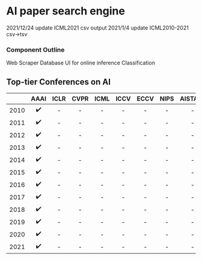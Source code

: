 # AI paper search engine
2021/12/24 update ICML2021 csv output 
2021/1/4 update ICML2010-2021 csv->tsv

### Component Outline
Web Scraper
Database
UI for online inference
Classification

## Top-tier Conferences on AI 
|      | AAAI | ICLR | CVPR | ICML | ICCV | ECCV | NIPS | AISTATS | NAACL | EMNLP | ACL | COLT | ICRA | AAMAS | KDD | WWW | SIGIR |
|:----:| :---: |:----:|:----:| :---: | :---: | :---: | :---: | :---: | :---: | :---: | :---: | :---: | :---: | :---: | :---: | :---: | :---: |
| 2010 |  :heavy_check_mark:    |  -   | -   | -   | -   | -   | -   | -   | -   | -   | -   | -   | -   | -   | -   | -   | -   |
| 2011 |  :heavy_check_mark:    |  -   | -   | -   | -   | -   | -   | -   | -   | -   | -   | -   | -   | -   | -   | -   | -   |
| 2012 |  :heavy_check_mark:    |  -   | -   | -   | -   | -   | -   | -   | -   | -   | -   | -   | -   | -   | -   | -   | -   |
| 2013 |  :heavy_check_mark:    |  -   | -   | -   | -   | -   | -   | -   | -   | -   | -   | -   | -   | -   | -   | -   | -   |
| 2014 |  :heavy_check_mark:    |  -   | -   | -   | -   | -   | -   | -   | -   | -   | -   | -   | -   | -   | -   | -   | -   |
| 2015 |  :heavy_check_mark:    |  -   | -   | -   | -   | -   | -   | -   | -   | -   | -   | -   | -   | -   | -   | -   | -   |
| 2016 |  :heavy_check_mark:    |  -   | -   | -   | -   | -   | -   | -   | -   | -   | -   | -   | -   | -   | -   | -   | -   |
| 2017 |  :heavy_check_mark:    |  -   | -   | -   | -   | -   | -   | -   | -   | -   | -   | -   | -   | -   | -   | -   | -   |
| 2018 |  :heavy_check_mark:    |  -   | -   | -   | -   | -   | -   | -   | -   | -   | -   | -   | -   | -   | -   | -   | -   |
| 2019 |  :heavy_check_mark:    |  -   | -   | -   | -   | -   | -   | -   | -   | -   | -   | -   | -   | -   | -   | -   | -   |
| 2020 |  :heavy_check_mark:    |  -   | -   | -   | -   | -   | -   | -   | -   | -   | -   | -   | -   | -   | -   | -   | -   |
| 2021 |  :heavy_check_mark:    |  -   | -   | -   | -   | -   | -   | -   | -   | -   | -   | -   | -   | -   | -   | -   | -   |
